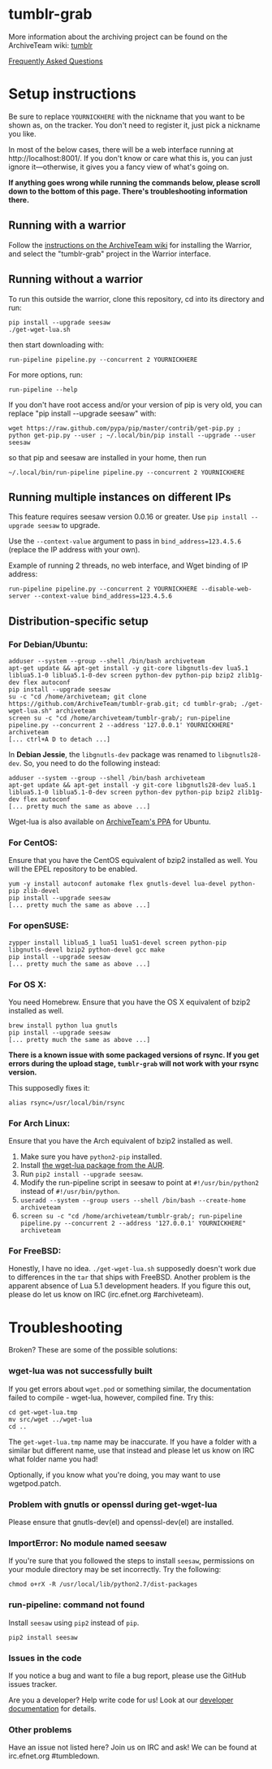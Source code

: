 tumblr-grab
=============

More information about the archiving project can be found on the ArchiveTeam wiki: [tumblr](http://archiveteam.org/index.php?title=tumblr)

[Frequently Asked Questions](FAQ.md)

Setup instructions
=========================

Be sure to replace `YOURNICKHERE` with the nickname that you want to be shown as, on the tracker. You don't need to register it, just pick a nickname you like.

In most of the below cases, there will be a web interface running at http://localhost:8001/. If you don't know or care what this is, you can just ignore it—otherwise, it gives you a fancy view of what's going on.

**If anything goes wrong while running the commands below, please scroll down to the bottom of this page. There's troubleshooting information there.**

Running with a warrior
-------------------------

Follow the [instructions on the ArchiveTeam wiki](http://archiveteam.org/index.php?title=Warrior) for installing the Warrior, and select the "tumblr-grab" project in the Warrior interface.

Running without a warrior
-------------------------
To run this outside the warrior, clone this repository, cd into its directory and run:

    pip install --upgrade seesaw
    ./get-wget-lua.sh

then start downloading with:

    run-pipeline pipeline.py --concurrent 2 YOURNICKHERE

For more options, run:

    run-pipeline --help

If you don't have root access and/or your version of pip is very old, you can replace "pip install --upgrade seesaw" with:

    wget https://raw.github.com/pypa/pip/master/contrib/get-pip.py ; python get-pip.py --user ; ~/.local/bin/pip install --upgrade --user seesaw

so that pip and seesaw are installed in your home, then run

    ~/.local/bin/run-pipeline pipeline.py --concurrent 2 YOURNICKHERE

Running multiple instances on different IPs
-------------------------------------------

This feature requires seesaw version 0.0.16 or greater. Use `pip install --upgrade seesaw` to upgrade.

Use the `--context-value` argument to pass in `bind_address=123.4.5.6` (replace the IP address with your own).

Example of running 2 threads, no web interface, and Wget binding of IP address:

    run-pipeline pipeline.py --concurrent 2 YOURNICKHERE --disable-web-server --context-value bind_address=123.4.5.6

Distribution-specific setup
-------------------------
### For Debian/Ubuntu:

    adduser --system --group --shell /bin/bash archiveteam
    apt-get update && apt-get install -y git-core libgnutls-dev lua5.1 liblua5.1-0 liblua5.1-0-dev screen python-dev python-pip bzip2 zlib1g-dev flex autoconf
    pip install --upgrade seesaw
    su -c "cd /home/archiveteam; git clone https://github.com/ArchiveTeam/tumblr-grab.git; cd tumblr-grab; ./get-wget-lua.sh" archiveteam
    screen su -c "cd /home/archiveteam/tumblr-grab/; run-pipeline pipeline.py --concurrent 2 --address '127.0.0.1' YOURNICKHERE" archiveteam
    [... ctrl+A D to detach ...]

In __Debian Jessie__, the `libgnutls-dev` package was renamed to `libgnutls28-dev`. So, you need to do the following instead:

    adduser --system --group --shell /bin/bash archiveteam
    apt-get update && apt-get install -y git-core libgnutls28-dev lua5.1 liblua5.1-0 liblua5.1-0-dev screen python-dev python-pip bzip2 zlib1g-dev flex autoconf
    [... pretty much the same as above ...]

Wget-lua is also available on [ArchiveTeam's PPA](https://launchpad.net/~archiveteam/+archive/wget-lua) for Ubuntu.

### For CentOS:

Ensure that you have the CentOS equivalent of bzip2 installed as well. You will the EPEL repository to be enabled.

    yum -y install autoconf automake flex gnutls-devel lua-devel python-pip zlib-devel
    pip install --upgrade seesaw
    [... pretty much the same as above ...]

### For openSUSE:

    zypper install liblua5_1 lua51 lua51-devel screen python-pip libgnutls-devel bzip2 python-devel gcc make
    pip install --upgrade seesaw
    [... pretty much the same as above ...]

### For OS X:

You need Homebrew. Ensure that you have the OS X equivalent of bzip2 installed as well.

    brew install python lua gnutls
    pip install --upgrade seesaw
    [... pretty much the same as above ...]

**There is a known issue with some packaged versions of rsync. If you get errors during the upload stage, `tumblr-grab` will not work with your rsync version.**

This supposedly fixes it:

    alias rsync=/usr/local/bin/rsync

### For Arch Linux:

Ensure that you have the Arch equivalent of bzip2 installed as well.

1. Make sure you have `python2-pip` installed.
2. Install [the wget-lua package from the AUR](https://aur.archlinux.org/packages/wget-lua/). 
3. Run `pip2 install --upgrade seesaw`.
4. Modify the run-pipeline script in seesaw to point at `#!/usr/bin/python2` instead of `#!/usr/bin/python`.
5. `useradd --system --group users --shell /bin/bash --create-home archiveteam`
6. `screen su -c "cd /home/archiveteam/tumblr-grab/; run-pipeline pipeline.py --concurrent 2 --address '127.0.0.1' YOURNICKHERE" archiveteam`

### For FreeBSD:

Honestly, I have no idea. `./get-wget-lua.sh` supposedly doesn't work due to differences in the `tar` that ships with FreeBSD. Another problem is the apparent absence of Lua 5.1 development headers. If you figure this out, please do let us know on IRC (irc.efnet.org #archiveteam).

Troubleshooting
=========================

Broken? These are some of the possible solutions:

### wget-lua was not successfully built

If you get errors about `wget.pod` or something similar, the documentation failed to compile - wget-lua, however, compiled fine. Try this:

    cd get-wget-lua.tmp
    mv src/wget ../wget-lua
    cd ..

The `get-wget-lua.tmp` name may be inaccurate. If you have a folder with a similar but different name, use that instead and please let us know on IRC what folder name you had!

Optionally, if you know what you're doing, you may want to use wgetpod.patch.

### Problem with gnutls or openssl during get-wget-lua

Please ensure that gnutls-dev(el) and openssl-dev(el) are installed.

### ImportError: No module named seesaw

If you're sure that you followed the steps to install `seesaw`, permissions on your module directory may be set incorrectly. Try the following:

    chmod o+rX -R /usr/local/lib/python2.7/dist-packages

### run-pipeline: command not found

Install `seesaw` using `pip2` instead of `pip`.

    pip2 install seesaw

### Issues in the code

If you notice a bug and want to file a bug report, please use the GitHub issues tracker.

Are you a developer? Help write code for us! Look at our [developer documentation](http://archiveteam.org/index.php?title=Dev) for details.

### Other problems

Have an issue not listed here? Join us on IRC and ask! We can be found at irc.efnet.org #tumbledown.

